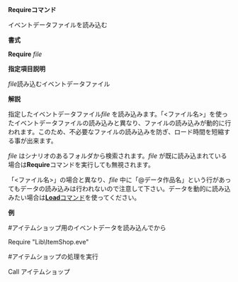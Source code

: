 **Requireコマンド**

イベントデータファイルを読み込む

**書式**

**Require** *file*

**指定項目説明**

*file*読み込むイベントデータファイル

**解説**

指定したイベントデータファイル*file* を読み込みます。「&lt;ファイル名&gt;」を使ったイベントデータファイルの読み込みと異なり、ファイルの読み込みが動的に行われます。このため、不必要なファイルの読み込みを防ぎ、ロード時間を短縮する事が出来ます。

*file* はシナリオのあるフォルダから検索されます。*file* が既に読み込まれている場合は**Require**コマンドを実行しても無視されます。

「&lt;ファイル名&gt;」の場合と異なり、*file* 中に「@データ作品名」という行があってもデータの読み込みは行われないので注意して下さい。データを動的に読み込みたい場合は[**Load**コマンド](Loadコマンド.md)を使ってください。

**例**

#アイテムショップ用のイベントデータを読み込んでから

Require "Lib\ItemShop.eve"

#アイテムショップの処理を実行

Call アイテムショップ
